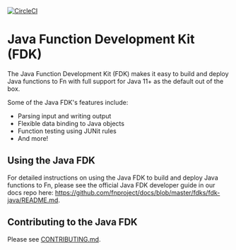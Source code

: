 [![CircleCI](https://circleci.com/gh/fnproject/fdk-java.svg?style=svg&circle-token=348bec5610c34421f6c436ab8f6a18e153cb1c01)](https://circleci.com/gh/fnproject/fdk-java)

# Java Function Development Kit (FDK)

The Java Function Development Kit (FDK) makes it easy to build and deploy Java functions to Fn with full support for Java 11+ as the default out of the box.

Some of the Java FDK's features include:

- Parsing input and writing output
- Flexible data binding to Java objects
- Function testing using JUNit rules
- And more!


## Using the Java FDK

For detailed instructions on using the Java FDK to build and deploy Java functions to Fn, please see the official Java FDK developer guide in our docs repo here: https://github.com/fnproject/docs/blob/master/fdks/fdk-java/README.md.

## Contributing to the Java FDK

Please see [CONTRIBUTING.md](CONTRIBUTING.md).


